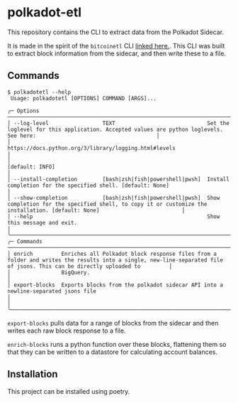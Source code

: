 # polkadot-etl

This repository contains the CLI to extract data from the Polkadot Sidecar.

It is made in the spirit of the `bitcoinetl` CLI [linked
here.](https://github.com/blockchain-etl/bitcoin-etl). This CLI was built to
extract block information from the sidecar, and then write these to a file.

## Commands

```
$ polkadotetl --help
 Usage: polkadotetl [OPTIONS] COMMAND [ARGS]...                                                                                                                                             
                                                                                                                                                                                            
╭─ Options ────────────────────────────────────────────────────────────────────────────────────────────────────────────────────────────────────────────────────────────────────────────────╮
│ --log-level                 TEXT                             Set the loglevel for this application. Accepted values are python loglevels. See here:                                      │
│                                                              https://docs.python.org/3/library/logging.html#levels                                                                       │
│                                                              [default: INFO]                                                                                                             │
│ --install-completion        [bash|zsh|fish|powershell|pwsh]  Install completion for the specified shell. [default: None]                                                                 │
│ --show-completion           [bash|zsh|fish|powershell|pwsh]  Show completion for the specified shell, to copy it or customize the installation. [default: None]                          │
│ --help                                                       Show this message and exit.                                                                                                 │
╰──────────────────────────────────────────────────────────────────────────────────────────────────────────────────────────────────────────────────────────────────────────────────────────╯
╭─ Commands ───────────────────────────────────────────────────────────────────────────────────────────────────────────────────────────────────────────────────────────────────────────────╮
│ enrich         Enriches all Polkadot block response files from a folder and writes the results into a single, new-line-separated file of jsons. This can be directly uploaded to         │
│                BigQuery.                                                                                                                                                                 │
│ export-blocks  Exports blocks from the polkadot sidecar API into a newline-separated jsons file                                                                                          │                                                                                                              │
╰──────────────────────────────────────────────────────────────────────────────────────────────────────────────────────────────────────────────────────────────────────────────────────────╯
```

`export-blocks` pulls data for a range of blocks from the sidecar and then writes each raw block response to a file.

`enrich-blocks` runs a python function over these blocks, flattening them so that they can be written to a datastore for calculating account balances.

## Installation

This project can be installed using poetry.
